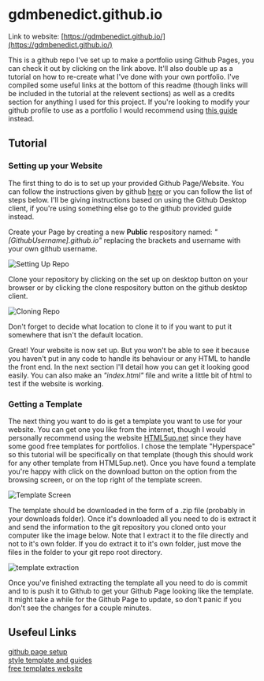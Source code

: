 # gdmbenedict.github.io

Link to website: [https://gdmbenedict.github.io/](https://gdmbenedict.github.io/)

This is a github repo I've set up to make a portfolio using Github Pages, you can check it out by clicking on the link above. It'll also double up as a tutorial on how to re-create what I've done with your own portfolio. I've compiled some useful links at the bottom of this readme (though links will be included in the tutorial at the relevent sections) as well as a credits section for anything I used for this project. If you're looking to modify your github profile to use as a portfolio I would recommend using [this guide](https://docs.github.com/en/account-and-profile/setting-up-and-managing-your-github-profile/customizing-your-profile/managing-your-profile-readme) instead.

## Tutorial

### Setting up your Website
The first thing to do is to set up your provided Github Page/Website. You can follow the instructions given by github [here](https://pages.github.com) or you can follow the list of steps below. I'll be giving instructions based on using the Github Desktop client, if you're using something else go to the github provided guide instead.

Create your Page by creating a new **Public** respository named: *"[GithubUsername].github.io"* replacing the brackets and username with your own github username.

![Setting Up Repo](https://github.com/gdmbenedict/gdmbenedict.github.io/assets/97464794/af44bee0-da9b-4d3b-9258-d8bc4045c2e5)

Clone your repository by clicking on the set up on desktop button on your browser or by clicking the clone respository button on the github desktop client.

![Cloning Repo](https://github.com/gdmbenedict/gdmbenedict.github.io/assets/97464794/afb6dd81-ff42-401d-9dba-27299c9ad6ba)

Don't forget to decide what location to clone it to if you want to put it somewhere that isn't the default location.

Great! Your website is now set up. But you won't be able to see it because you haven't put in any code to handle its behaviour or any HTML to handle the front end. In the next section I'll detail how you can get it looking good easily. You can also make an *"index.html"* file and write a little bit of html to test if the website is working.

### Getting a Template
The next thing you want to do is get a template you want to use for your website. You can get one you like from the internet, though I would personally recommend using the website [HTML5up.net](https://html5up.net/) since they have some good free templates for portfolios. I chose the template "Hyperspace" so this tutorial will be specifically on that template (though this should work for any other template from HTML5up.net). Once you have found a template you're happy with click on the download button on the option from the browsing screen, or on the top right of the template screen.

![Template Screen](https://github.com/gdmbenedict/gdmbenedict.github.io/assets/97464794/48c2dadf-2276-4a51-95a3-087a4cb50d55)

The template should be downloaded in the form of a .zip file (probably in your downloads folder). Once it's downloaded all you need to do is extract it and send the information to the git repository you cloned onto your computer like the image below. Note that I extract it to the file directly and not to it's own folder. If you do extract it to it's own folder, just move the files in the folder to your git repo root directory.

![template extraction](https://github.com/gdmbenedict/gdmbenedict.github.io/assets/97464794/07b5051f-eaa4-4eaf-85e9-648be94a0fb9)

Once you've finished extracting the template all you need to do is commit and to is push it to Github to get your Github Page looking like the template. It might take a while for the Github Page to update, so don't panic if you don't see the changes for a couple minutes.

## Usefeul Links
[github page setup](https://pages.github.com)<br>
[style template and guides](https://www.geeksforgeeks.org/how-to-build-portfolio-website-and-host-it-on-github-pages/)<br>
[free templates website](https://html5up.net/)<br>
